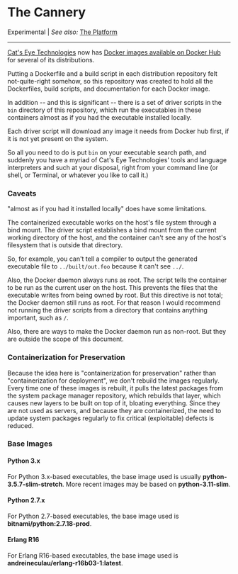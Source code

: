 The Cannery
===========

Experimental
| _See also:_ [The Platform](https://git.catseye.tc/The-Platform)

- - - -

[Cat's Eye Technologies][] now has [Docker images available on Docker Hub][]
for several of its distributions.

Putting a Dockerfile and a build script in each distribution repository
felt not-quite-right somehow, so this repository was created to hold all
the Dockerfiles, build scripts, and documentation for each Docker image.

In addition -- and this is significant -- there is a set of driver
scripts in the `bin` directory of this repository, which run the
executables in these containers almost as if you had the executable
installed locally.

Each driver script will download any image it needs from Docker hub
first, if it is not yet present on the system.

So all you need to do is put `bin` on your executable search path,
and suddenly you have a myriad of Cat's Eye Technologies' tools and
language interpreters and such at your disposal, right from your
command line (or shell, or Terminal, or whatever you like to call it.)

### Caveats

"almost as if you had it installed locally" does have some limitations.

The containerized executable works on the host's file system through a
bind mount.  The driver script establishes a bind mount from the current
working directory of the host, and the container can't see any of
the host's filesystem that is outside that directory.

So, for example, you can't tell a compiler to output the generated
executable file to `../built/out.foo` because it can't see `../`.

Also, the Docker daemon always runs as root.  The script tells the
container to be run as the current user on the host.  This prevents
the files that the executable writes from being owned by root.  But
this directive is not total; the Docker daemon still runs as root.
For that reason I would recommend not running the driver scripts
from a directory that contains anything important, such as `/`.

Also, there are ways to make the Docker daemon run as non-root.
But they are outside the scope of this document.

### Containerization for Preservation

Because the idea here is "containerization for preservation" rather
than "containerization for deployment", we don't rebuild the images
regularly.  Every time one of these images is rebuilt, it pulls
the latest packages from the system package manager repository,
which rebuilds that layer, which causes new layers to be built on
top of it, bloating everything.  Since they are not used as servers,
and because they are containerized, the need to update system packages
regularly to fix critical (exploitable) defects is reduced.

### Base Images

#### Python 3.x

For Python 3.x-based executables, the base image used is usually
**python-3.5.7-slim-stretch**.  More recent images may be based on
**python-3.11-slim**.

#### Python 2.7.x

For Python 2.7-based executables, the base image used is
**bitnami/python:2.7.18-prod**.

#### Erlang R16

For Erlang R16-based executables, the base image used is
**andreineculau/erlang-r16b03-1:latest**.

[Cat's Eye Technologies]: https://catseye.tc/
[Docker images available on Docker Hub]: https://hub.docker.com/u/catseye
